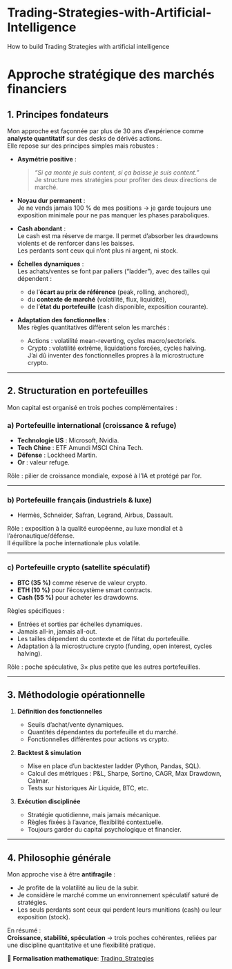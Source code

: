 # Trading-Strategies-with-Artificial-Intelligence
How to build Trading Strategies with artificial intelligence
# Approche stratégique des marchés financiers

## 1. Principes fondateurs

Mon approche est façonnée par plus de 30 ans d’expérience comme **analyste quantitatif** sur des desks de dérivés actions.  
Elle repose sur des principes simples mais robustes :

- **Asymétrie positive** :  
  > *“Si ça monte je suis content, si ça baisse je suis content.”*  
  Je structure mes stratégies pour profiter des deux directions de marché.
  
- **Noyau dur permanent** :  
  Je ne vends jamais 100 % de mes positions → je garde toujours une exposition minimale pour ne pas manquer les phases paraboliques.

- **Cash abondant** :  
  Le cash est ma réserve de marge. Il permet d’absorber les drawdowns violents et de renforcer dans les baisses.  
  Les perdants sont ceux qui n’ont plus ni argent, ni stock.

- **Échelles dynamiques** :  
  Les achats/ventes se font par paliers (“ladder”), avec des tailles qui dépendent :  
  - de l’**écart au prix de référence** (peak, rolling, anchored),  
  - du **contexte de marché** (volatilité, flux, liquidité),  
  - de l’**état du portefeuille** (cash disponible, exposition courante).

- **Adaptation des fonctionnelles** :  
  Mes règles quantitatives diffèrent selon les marchés :  
  - Actions : volatilité mean-reverting, cycles macro/sectoriels.  
  - Crypto : volatilité extrême, liquidations forcées, cycles halving.  
  J’ai dû inventer des fonctionnelles propres à la microstructure crypto.

---

## 2. Structuration en portefeuilles

Mon capital est organisé en trois poches complémentaires :

### a) Portefeuille international (croissance & refuge)
- **Technologie US** : Microsoft, Nvidia.  
- **Tech Chine** : ETF Amundi MSCI China Tech.  
- **Défense** : Lockheed Martin.  
- **Or** : valeur refuge.

Rôle : pilier de croissance mondiale, exposé à l’IA et protégé par l’or.

---

### b) Portefeuille français (industriels & luxe)
- Hermès, Schneider, Safran, Legrand, Airbus, Dassault.

Rôle : exposition à la qualité européenne, au luxe mondial et à l’aéronautique/défense.  
Il équilibre la poche internationale plus volatile.

---

### c) Portefeuille crypto (satellite spéculatif)
- **BTC (35 %)** comme réserve de valeur crypto.  
- **ETH (10 %)** pour l’écosystème smart contracts.  
- **Cash (55 %)** pour acheter les drawdowns.

Règles spécifiques :  
- Entrées et sorties par échelles dynamiques.  
- Jamais all-in, jamais all-out.  
- Les tailles dépendent du contexte et de l’état du portefeuille.  
- Adaptation à la microstructure crypto (funding, open interest, cycles halving).  

Rôle : poche spéculative, 3× plus petite que les autres portefeuilles.  

---

## 3. Méthodologie opérationnelle

1. **Définition des fonctionnelles**  
   - Seuils d’achat/vente dynamiques.  
   - Quantités dépendantes du portefeuille et du marché.  
   - Fonctionnelles différentes pour actions vs crypto.

2. **Backtest & simulation**  
   - Mise en place d’un backtester ladder (Python, Pandas, SQL).  
   - Calcul des métriques : P&L, Sharpe, Sortino, CAGR, Max Drawdown, Calmar.  
   - Tests sur historiques Air Liquide, BTC, etc.

3. **Exécution disciplinée**  
   - Stratégie quotidienne, mais jamais mécanique.  
   - Règles fixées à l’avance, flexibilité contextuelle.  
   - Toujours garder du capital psychologique et financier.

---

## 4. Philosophie générale

Mon approche vise à être **antifragile** :  
- Je profite de la volatilité au lieu de la subir.  
- Je considère le marché comme un environnement spéculatif saturé de stratégies.  
- Les seuls perdants sont ceux qui perdent leurs munitions (cash) ou leur exposition (stock).  

En résumé :  
**Croissance, stabilité, spéculation** → trois poches cohérentes, reliées par une discipline quantitative et une flexibilité pratique.

📄 **Formalisation mathematique**: [Trading_Strategies](./papiers/Trading_Strategies.pdf)

